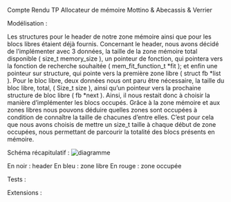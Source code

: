 Compte Rendu TP Allocateur de mémoire
Mottino & Abecassis & Verrier

Modélisation :

Les structures pour le header de notre zone mémoire ainsi que pour les blocs libres étaient déjà fournis. Concernant le header, nous avons décidé de l’implémenter avec 3 données,
la taille de la zone mémoire total disponible ( size_t memory_size ),
un pointeur de fonction, qui pointera vers la fonction de recherche souhaitée ( mem_fit_function_t *fit );
et enfin une pointeur sur structure, qui pointe vers la première zone libre ( struct fb *list ).
Pour le bloc libre, deux données nous ont paru être nécessaire, la taille du bloc libre, total, ( Size_t size ),
ainsi qu’un pointeur vers la prochaine structure de bloc libre ( fb *next ).
Ainsi, il nous restait donc à choisir la manière d’implémenter les blocs occupés.
Grâce à la zone mémoire et aux zones libres nous pouvons déduire quelles zones sont occupées à condition de connaître la taille de chacunes d’entre elles.
C’est pour cela que nous avons choisis de mettre un size_t taille à chaque début de zone occupées,
nous permettant de parcourir la totalité des blocs présents en mémoire.

Schéma récapitulatif : 
![diagramme](https://image.noelshack.com/fichiers/2021/53/7/1609680861-chart.png)

En noir : header
En bleu : zone libre
En rouge : zone occupée

Tests :





Extensions :


